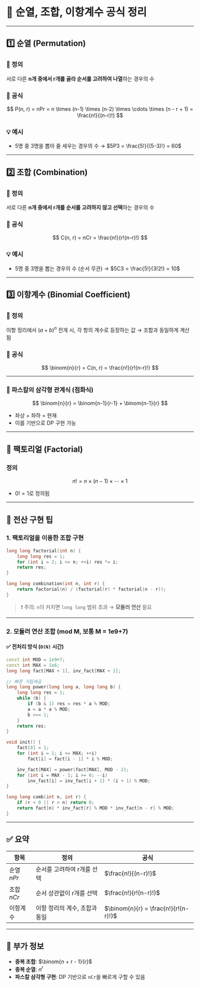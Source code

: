 # 🎯 순열, 조합, 이항계수 공식 정리

---

## 1️⃣ 순열 (Permutation)

### 📌 정의

서로 다른 **n개 중에서 r개를 골라 순서를 고려하여 나열**하는 경우의 수

### 🧮 공식

$$
P(n, r) = nPr = n \times (n-1) \times (n-2) \times \cdots \times (n - r + 1) = \frac{n!}{(n-r)!}
$$

### 💡 예시

- 5명 중 3명을 뽑아 줄 세우는 경우의 수
  → $5P3 = \frac{5!}{(5-3)!} = 60$

---

## 2️⃣ 조합 (Combination)

### 📌 정의

서로 다른 **n개 중에서 r개를 순서를 고려하지 않고 선택**하는 경우의 수

### 🧮 공식

$$
C(n, r) = nCr = \frac{n!}{r!(n-r)!}
$$

### 💡 예시

- 5명 중 3명을 뽑는 경우의 수 (순서 무관)
  → $5C3 = \frac{5!}{3!2!} = 10$

---

## 3️⃣ 이항계수 (Binomial Coefficient)

### 📌 정의

이항 정리에서 $(a + b)^n$ 전개 시, 각 항의 계수로 등장하는 값
→ 조합과 동일하게 계산됨

### 🧮 공식

$$
\binom{n}{r} = C(n, r) = \frac{n!}{r!(n-r)!}
$$

---

### 📘 파스칼의 삼각형 관계식 (점화식)

$$
\binom{n}{r} = \binom{n-1}{r-1} + \binom{n-1}{r}
$$

- 좌상 + 좌하 = 현재
- 이를 기반으로 DP 구현 가능

---

## 🔢 팩토리얼 (Factorial)

### 정의

$$
n! = n \times (n-1) \times \cdots \times 1
$$

- $0! = 1$로 정의됨

---

## 🧮 전산 구현 팁

### 1. 팩토리얼을 이용한 조합 구현

```cpp
long long factorial(int n) {
    long long res = 1;
    for (int i = 2; i <= n; ++i) res *= i;
    return res;
}

long long combination(int n, int r) {
    return factorial(n) / (factorial(r) * factorial(n - r));
}
```

> ❗ 주의: `n`이 커지면 `long long` 범위 초과 → **모듈러 연산** 필요

---

### 2. 모듈러 연산 조합 (mod M, 보통 M = 1e9+7)

#### ✅ 전처리 방식 (`O(N)` 시간)

```cpp
const int MOD = 1e9+7;
const int MAX = 1e6;
long long fact[MAX + 1], inv_fact[MAX + 1];

// 빠른 거듭제곱
long long power(long long a, long long b) {
    long long res = 1;
    while (b) {
        if (b & 1) res = res * a % MOD;
        a = a * a % MOD;
        b >>= 1;
    }
    return res;
}

void init() {
    fact[0] = 1;
    for (int i = 1; i <= MAX; ++i)
        fact[i] = fact[i - 1] * i % MOD;

    inv_fact[MAX] = power(fact[MAX], MOD - 2);
    for (int i = MAX - 1; i >= 0; --i)
        inv_fact[i] = inv_fact[i + 1] * (i + 1) % MOD;
}

long long comb(int n, int r) {
    if (r < 0 || r > n) return 0;
    return fact[n] * inv_fact[r] % MOD * inv_fact[n - r] % MOD;
}
```

---

## ✅ 요약

| 항목       | 정의                          | 공식                                 |
| ---------- | ----------------------------- | ------------------------------------ |
| 순열 $nPr$ | 순서를 고려하여 r개를 선택    | $\frac{n!}{(n-r)!}$                  |
| 조합 $nCr$ | 순서 상관없이 r개를 선택      | $\frac{n!}{r!(n-r)!}$                |
| 이항계수   | 이항 정리의 계수, 조합과 동일 | $\binom{n}{r} = \frac{n!}{r!(n-r)!}$ |

---

## 📎 부가 정보

- **중복 조합**: $\binom{n + r - 1}{r}$
- **중복 순열**: $n^r$
- **파스칼 삼각형 구현**: DP 기반으로 `nCr`을 빠르게 구할 수 있음
